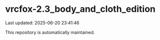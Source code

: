 # vrcfox-2.3_body_and_cloth_edition

Last updated: 2025-06-20 23:41:46

This repository is automatically maintained.

